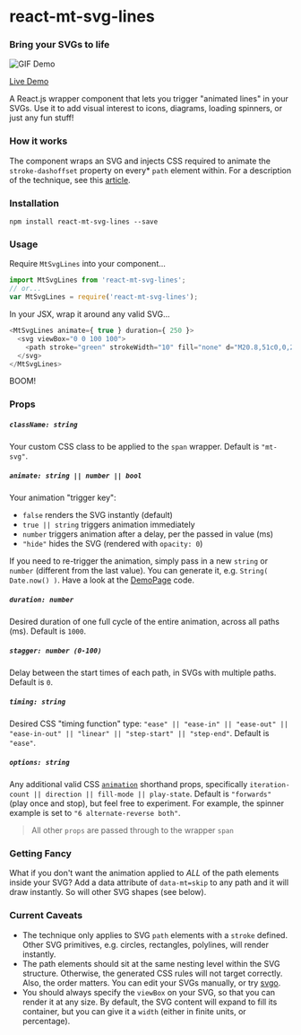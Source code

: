 react-mt-svg-lines
==================

### Bring your SVGs to life

![GIF Demo]('showcase.gif')

[Live Demo](http://moarwick.github.io/react-mt-svg-lines)

A React.js wrapper component that lets you trigger "animated lines" in your SVGs. Use it to add visual interest to icons, diagrams, loading spinners, or just any fun stuff!


### How it works
The component wraps an SVG and injects CSS required to animate the `stroke-dashoffset` property on every* `path` element within. For a description of the technique, see this [article](https://css-tricks.com/svg-line-animation-works/).


### Installation
```
npm install react-mt-svg-lines --save
```

### Usage
Require `MtSvgLines` into your component...
```js
import MtSvgLines from 'react-mt-svg-lines';
// or...
var MtSvgLines = require('react-mt-svg-lines');
```

In your JSX, wrap it around any valid SVG... 
```js
<MtSvgLines animate={ true } duration={ 250 }>
  <svg viewBox="0 0 100 100">
    <path stroke="green" strokeWidth="10" fill="none" d="M20.8,51c0,0,20.8,18.2,21.5,18.2c0.6,0,33.3-38.5,33.3-38.5"/>
  </svg>
</MtSvgLines>
```
BOOM!


### Props

##### `className: string`
Your custom CSS class to be applied to the `span` wrapper. Default is `"mt-svg"`.

##### `animate: string || number || bool`
Your animation "trigger key":

* `false` renders the SVG instantly (default)
* `true || string` triggers animation immediately
* `number` triggers animation after a delay, per the passed in value (ms)  
* `"hide"` hides the SVG (rendered with `opacity: 0`)

If you need to re-trigger the animation, simply pass in a new `string` or `number` (different from the last value). You can generate it, e.g. `String( Date.now() )`. Have a look at the [DemoPage](https://github.com/moarwick/react-mt-svg-lines/blob/master/src/components/DemoPage.js) code. 

##### `duration: number`
Desired duration of one full cycle of the entire animation, across all paths (ms). Default is `1000`.

##### `stagger: number (0-100)`
Delay between the start times of each path, in SVGs with multiple paths. Default is `0`.

##### `timing: string`
Desired CSS "timing function" type: `"ease" || "ease-in" || "ease-out" || "ease-in-out" || "linear" || "step-start" || "step-end"`. Default is `"ease"`.

##### `options: string`
Any additional valid CSS [`animation`](https://developer.mozilla.org/en-US/docs/Web/CSS/animation) shorthand props, specifically `iteration-count || direction || fill-mode || play-state`. Default is `"forwards"` (play once and stop), but feel free to experiment. For example, the spinner example is set to `"6 alternate-reverse both"`.

> All other `props` are passed through to the wrapper `span`
 

### Getting Fancy
What if you don't want the animation applied to *ALL* of the path elements inside your SVG? Add a data attribute of `data-mt=skip` to any path and it will draw instantly. So will other SVG shapes (see below).


### Current Caveats
* The technique only applies to SVG `path` elements with a `stroke` defined. Other SVG primitives, e.g. circles, rectangles, polylines, will render instantly.
* The path elements should sit at the same nesting level within the SVG structure. Otherwise, the generated CSS rules will not target correctly. Also, the order matters. You can edit your SVGs manually, or try [svgo](https://github.com/svg/svgo).
* You should always specify the `viewBox` on your SVG, so that you can render it at any size. By default, the SVG content will expand to fill its container, but you can give it a `width` (either in finite units, or percentage).

 
